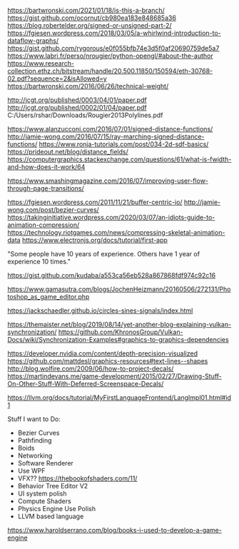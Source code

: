 https://bartwronski.com/2021/01/18/is-this-a-branch/
https://gist.github.com/ocornut/cb980ea183e848685a36
https://blog.robertelder.org/signed-or-unsigned-part-2/
https://fgiesen.wordpress.com/2018/03/05/a-whirlwind-introduction-to-dataflow-graphs/
https://gist.github.com/rygorous/e0f055bfb74e3d5f0af20690759de5a7
https://www.labri.fr/perso/nrougier/python-opengl/#about-the-author
https://www.research-collection.ethz.ch/bitstream/handle/20.500.11850/150594/eth-30768-02.pdf?sequence=2&isAllowed=y
https://bartwronski.com/2016/06/26/technical-weight/

http://jcgt.org/published/0003/04/01/paper.pdf
http://jcgt.org/published/0002/01/04/paper.pdf
C:/Users/rshar/Downloads/Rougier2013Polylines.pdf

https://www.alanzucconi.com/2016/07/01/signed-distance-functions/
http://jamie-wong.com/2016/07/15/ray-marching-signed-distance-functions/
https://www.ronja-tutorials.com/post/034-2d-sdf-basics/
https://prideout.net/blog/distance_fields/
https://computergraphics.stackexchange.com/questions/61/what-is-fwidth-and-how-does-it-work/64

https://www.smashingmagazine.com/2016/07/improving-user-flow-through-page-transitions/

https://fgiesen.wordpress.com/2011/11/21/buffer-centric-io/
http://jamie-wong.com/post/bezier-curves/
https://takinginitiative.wordpress.com/2020/03/07/an-idiots-guide-to-animation-compression/
https://technology.riotgames.com/news/compressing-skeletal-animation-data
https://www.electronjs.org/docs/tutorial/first-app

"Some people have 10 years of experience. Others have 1 year of experience 10 times."

https://gist.github.com/kudaba/a553ca56eb528a867868fdf974c92c16

https://www.gamasutra.com/blogs/JochenHeizmann/20160506/272131/Photoshop_as_game_editor.php

https://jackschaedler.github.io/circles-sines-signals/index.html

https://themaister.net/blog/2019/08/14/yet-another-blog-explaining-vulkan-synchronization/
https://github.com/KhronosGroup/Vulkan-Docs/wiki/Synchronization-Examples#graphics-to-graphics-dependencies

https://developer.nvidia.com/content/depth-precision-visualized
https://github.com/mattdesl/graphics-resources#text-lines--shapes
http://blog.wolfire.com/2009/06/how-to-project-decals/
https://martindevans.me/game-development/2015/02/27/Drawing-Stuff-On-Other-Stuff-With-Deferred-Screenspace-Decals/

https://llvm.org/docs/tutorial/MyFirstLanguageFrontend/LangImpl01.html#id1

Stuff I want to Do:

- Bezier Curves
- Pathfinding
- Boids
- Networking
- Software Renderer
- Use WPF
- VFX??
  https://thebookofshaders.com/11/
- Behavior Tree Editor V2
- UI system polish
- Compute Shaders
- Physics Engine Use Polish
- LLVM based language


https://www.haroldserrano.com/blog/books-i-used-to-develop-a-game-engine
